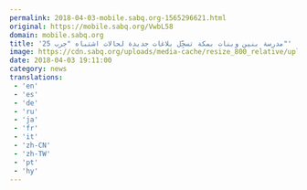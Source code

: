 ```yaml
---
permalink: 2018-04-03-mobile.sabq.org-1565296621.html
original: https://mobile.sabq.org/VwbL58
domain: mobile.sabq.org
title: '25 مدرسة بنين وبنات بمكة تسجِّل بلاغات جديدة لحالات اشتباه "جرب"'
image: https://cdn.sabq.org/uploads/media-cache/resize_800_relative/uploads/material-file/5ac3cee3ef9d140fab8b4577/5ac3cee007fe0.jpg
date: 2018-04-03 19:11:00
category: news
translations: 
 - 'en'
 - 'es'
 - 'de'
 - 'ru'
 - 'ja'
 - 'fr'
 - 'it'
 - 'zh-CN'
 - 'zh-TW'
 - 'pt'
 - 'hy'
---
```


